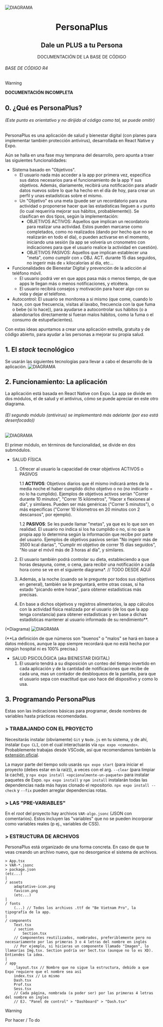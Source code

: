 ![DIAGRAMA](https://personaplus.vercel.app/PP_BANNER_DEV.png)
<h1 align="center">PersonaPlus</h1>
<h2 align="center">Dale un PLUS a tu Persona</h2>
<p align="center">
DOCUMENTACIÓN DE LA BASE DE CÓDIGO
</p>

###### BASE DE CÓDIGO R4

> [!WARNING]
> **DOCUMENTACIÓN INCOMPLETA**

## 0. ¿Qué es PersonaPlus?
###### (Este punto es orientativo y no dirijido al código como tal, se puede omitir)
PersonaPlus es una aplicación de salud y bienestar digital (con planes para implementar también protección antivirus), desarrollada en React Native y Expo.

Aún se halla en una fase muy temprana del desarrollo, pero apunta a traer las siguientes funcionalidades:
- Sistema basado en "Objetivos".
	- El usuario nada más acceder a la app por primera vez, especifica sus datos necesarios para el funcionamiento de la app Y sus objetivos. Además, diariamente, recibirá una notificación para añadir datos nuevos sobre lo que ha hecho en el día de hoy, para crear un perfil y unas estadísticas sobre el mismo.
	- Un "Objetivo" es una meta (puede ser un recordatorio para una actividad o proponerse hacer que las estadísticas lleguen a `x` punto (lo cual requeriría mejorar sus hábitos, probablemente)). Se clasifican en dos tipos, según la implementación:
		- OBJETIVOS ACTIVOS: Aquellos que implican un recordatorio para realizar una actividad. Estos pueden marcarse como completados, como no realizados (dando por hecho que no se realizarán en todo el día), o pueden activarse en el momento, iniciando una sesión (la app se volvería un cronometro con indicaciones para que el usuario realice la actividad en cuestión).
		- OBJETIVOS PASIVOS: Aquellos que implican establecer una "meta", como cumplir con `x` OBJ. ACT. durante 15 días seguidos, no ingerir más de `x` kilocalorías al día, etc...
- Funcionalidades de Bienestar Digital y prevención de la adicción al teléfono móvil.
	- El usuario podrá ver en que apps pasa más o menos tiempo, de que apps le llegan más o menos notificaciones, y etcétera.
	- El usuario recibirá consejos y motivación para hacer algo con su vida y dejar el teléfono.
- Autocontrol: El usuario se monitorea a si mismo (que come, cuando lo hace, con que frecuencia, visitas al lavabo, frecuencia con la que fuma o bebe (si lo hace)), para ayudarse a autocontrolar sus hábitos (o a abandonarlos directamente si fueran malos hábitos, como la fuma o el consumo de estupefacientes).

Con estas ideas apuntamos a crear una aplicación estrella, gratuita y de código abierto, para ayudar a las personas a mejorar su propia salud.

## 1. El *stack* tecnológico
Se usarán las siguientes tecnologías para llevar a cabo el desarrollo de la aplicación.
![DIAGRAMA](https://personaplus.vercel.app/DEV-stack.png)

## 2. Funcionamiento: La aplicación
La aplicación está basada en React Native con Expo.
La app se divide en dos módulos, el de salud y el antivirus, cómo se puede apreciar en este otro diagrama.
###### (El segundo módulo (antivirus) se implementará más adelante (por eso está desenfocado))

![DIAGRAMA](https://personaplus.vercel.app/DEV-org-esquema-app.png)

El primer módulo, en términos de funcionalidad, se divide en dos submódulos.
-	SALUD FÍSICA
	1. Ofrecer al usuario la capacidad de crear objetivos ACTIVOS o PASIVOS
		
		1.1 **ACTIVOS**: Objetivos diarios que él mismo indicará antes de la media noche el haber cumplido dicho objetivo o no (no indicarlo = no lo ha cumplido). Ejemplos de objetivos activos serían "Correr durante 10 minutos", "Correr 15 kilómetros", "Hacer x flexiones al día", y similares. Pueden ser más genéricas ("Correr 5 minutos"), o más específicas ("Correr 10 kilometros en 20 minutos con 2 descansos", por ejemplo).

		1.2 **PASIVOS**: Se les puede llamar "metas", ya que es lo que son en realidad. El usuario no indica si los ha cumplido o no, si no que la propia app lo determina según la información que recibe por parte del usuario. Ejemplos de objetivos pasivos serían "No ingerir más de 3500 kcal diarias", "Cumplir mi objetivo de correr 15 días seguidos", "No usar el móvil más de 3 horas al día", y similares.
	2. El usuario también podrá controlar su dieta, estableciendo a que horas desayuna, come, o cena, para recibir una notificación a cada hora como se ve en el siguiente diagrama*.
	// TODO DESDE AQUÍ
	3. Además, a la noche (cuando se le pregunte por todos sus objetivos en general), también se le preguntará, entre otras cosas, si ha estado "picando entre horas", para obtener estadísticas más precisas.
	4. En base a dichos objetivos y registros alimentarios, la app cálculos con la actividad física realizada por el usuario (de los que la app tenga constancia) para obtener estadísticas y en base a dichas estadísticas mantener al usuario informado de su rendimiento**.

(*Diagrama)
![DIAGRAMA](https://personaplus.vercel.app/func_salud1_dieta.png)

(**La definición de que números son "buenos" o "malos" se hará en base a datos médicos, aunque la app siempre recordará que no está hecha por ningún hospital ni es 100% precisa.)

- SALUD PSICOLÓGICA (aka BIENESTAR DIGITAL)
	1.	El usuario tendrá a su disposición un conteo del tiempo invertido en cada aplicación y de la cantidad de notificaciones que recibe de cada una, mas un contador de desbloqueos de la pantalla, para que el usuario sepa con exactitud que uso hace del dispositivo y como lo usa.
	
## 3. Programando PersonaPlus
Estas son las indicaciones básicas para programar, desde nombres de variables hasta prácticas recomendadas.

### > TRABAJANDO CON EL PROYECTO

Necesitarás instalar (obviamente) `Git` y `Node.js` en tu sistema, y de ahí, instalar `Expo CLI`, con el cual interactuarás vía `npx expo <comando>`. Probablemente trabajas desde VSCode, así que recomendamos también la [extensión oficial](https://marketplace.visualstudio.com/items?itemName=expo.vscode-expo-tools).

La mayor parte del tiempo solo usarás `npx expo start` (para iniciar el proyecto (debes estar en la raíz)), a veces con el arg. `--clear` (para limpiar la caché), y `npx expo install <opcionalmente-un-paquete>` para instalar paquetes de Expo. `npx expo install` y `npm install` instalarán todas las dependencias nada más hayas clonado el repositorio. `npx expo install --check` y `--fix` pueden arreglar dependencias rotas.

### > LAS "PRE-VARIABLES"
En el *root* del proyecto hay archivos `VAR-algo.jsonc` (JSON con comentarios).
Estos incluyen las "variables" que no se pueden incorporar como variables reales (p ej., variables de CSS).

### > ESTRUCTURA DE ARCHIVOS
PersonaPlus está organizado de una forma concreta. En caso de que te veas creando un archivo nuevo, que no desorganice el sistema de archivos.

```
> App.tsx
> VAR-*.jsonc
> package.json
(etc...)
|
/ assets
	adaptative-icon.png
	favicon.png
	(etc...)
|
/ fonts
	(...) // Todos los archivos .ttf de "Be Vietnam Pro", la tipografía de la app.
|
/ components
	Text.tsx
	/ section
		Section.tsx
	// Componentes reutilizados, nombrados, preferiblemente pero no necesariamente por las primeras 3 o 4 letras del nombre en inglés
	// Por ejemplo, si hicieras un componente llamado "Imagen", lo llamarías Img.tsx. Section podría ser Sect.tsx (aunque no lo es XD). Entiendes la idea.
|
/ app
	_layout.tsx // Nombre que no sigue la estructura, debido a que Expo requiere que el nombre sea así
	index.tsx // Lo mismo
	Dash.tsx
	Prof.tsx
	Sess.tsx
	// Cada página, nombrada (a poder ser) por las primeras 4 letras del nombre en ingles
	// EJ. "Panel de control" > "Dashboard" > "Dash.tsx"
```

> [!WARNING]
> Por hacer / To do
